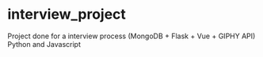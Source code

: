# interview_project
Project done for a interview process (MongoDB + Flask + Vue + GIPHY API)   Python and Javascript
